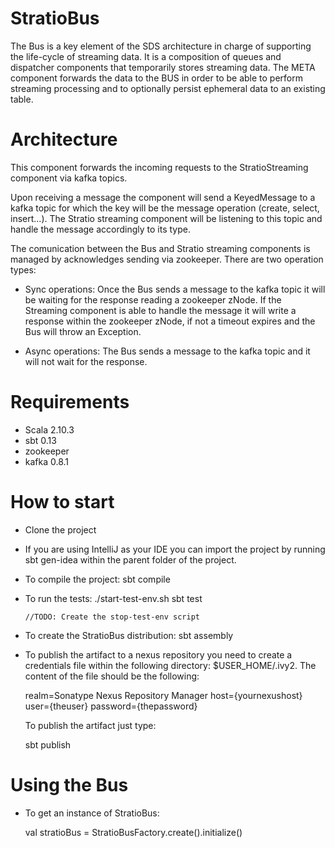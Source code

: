 StratioBus
==========

The Bus is a key element of the SDS architecture in charge of supporting the life-cycle of streaming data. It is a composition of queues and dispatcher components that temporarily stores streaming data. The META component forwards the data to the BUS in order to be able to perform streaming processing and to optionally persist ephemeral data to an existing table.

Architecture
============

This component forwards the incoming requests to the StratioStreaming component via kafka topics.

Upon receiving a message the component will send a KeyedMessage to a kafka topic for which the key will be the message operation (create, select, insert...). The Stratio streaming component will be listening to this topic and handle the message accordingly to its type. 

The comunication between the Bus and Stratio streaming components is managed by acknowledges sending via zookeeper. There are two operation types:

   * Sync operations: Once the Bus sends a message to the kafka topic it will be waiting for the response reading a zookeeper zNode. If the Streaming component is able to handle the message it will write a response within the zookeeper zNode, if not a timeout expires and the Bus will throw an Exception.

   * Async operations: The Bus sends a message to the kafka topic and it will not wait for the response.


Requirements
============

  * Scala 2.10.3
  * sbt 0.13
  * zookeeper
  * kafka 0.8.1

How to start
============

  * Clone the project

  * If you are using IntelliJ as your IDE you can import the project by running sbt gen-idea within the parent folder of the project. 

  * To compile the project:
        sbt compile

  * To run the tests:
        ./start-test-env.sh 
        sbt test

        //TODO: Create the stop-test-env script

  * To create the StratioBus distribution:
        sbt assembly

  * To publish the artifact to a nexus repository you need to create a credentials file within the following directory: $USER_HOME/.ivy2.
    The content of the file should be the following:

     realm=Sonatype Nexus Repository Manager
     host={yournexushost}
     user={theuser}
     password={thepassword}

     To publish the artifact just type:

       sbt publish

Using the Bus
=============

  * To get an instance of StratioBus:

    val stratioBus = StratioBusFactory.create().initialize()
 